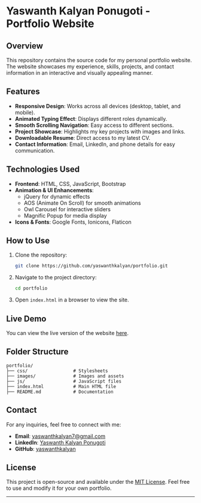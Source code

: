 # Yaswanth Kalyan Ponugoti - Portfolio Website

## Overview
This repository contains the source code for my personal portfolio website. The website showcases my experience, skills, projects, and contact information in an interactive and visually appealing manner.

## Features
- **Responsive Design**: Works across all devices (desktop, tablet, and mobile).
- **Animated Typing Effect**: Displays different roles dynamically.
- **Smooth Scrolling Navigation**: Easy access to different sections.
- **Project Showcase**: Highlights my key projects with images and links.
- **Downloadable Resume**: Direct access to my latest CV.
- **Contact Information**: Email, LinkedIn, and phone details for easy communication.

## Technologies Used
- **Frontend**: HTML, CSS, JavaScript, Bootstrap
- **Animation & UI Enhancements**:
  - jQuery for dynamic effects
  - AOS (Animate On Scroll) for smooth animations
  - Owl Carousel for interactive sliders
  - Magnific Popup for media display
- **Icons & Fonts**: Google Fonts, Ionicons, Flaticon

## How to Use
1. Clone the repository:
   ```sh
   git clone https://github.com/yaswanthkalyan/portfolio.git
   ```
2. Navigate to the project directory:
   ```sh
   cd portfolio
   ```
3. Open `index.html` in a browser to view the site.

## Live Demo
You can view the live version of the website [here](https://yaswanthkalyan.github.io/yaswanthkalyan_portfolio/).

## Folder Structure
```
portfolio/
├── css/                 # Stylesheets
├── images/              # Images and assets
├── js/                  # JavaScript files
├── index.html           # Main HTML file
├── README.md            # Documentation
```

## Contact
For any inquiries, feel free to connect with me:
- **Email**: yaswanthkalyan7@gmail.com
- **LinkedIn**: [Yaswanth Kalyan Ponugoti](https://www.linkedin.com/in/yaswanth-kalyan-ponugoti-60439216a/)
- **GitHub**: [yaswanthkalyan](https://github.com/yaswanthkalyan)

## License
This project is open-source and available under the [MIT License](LICENSE). Feel free to use and modify it for your own portfolio.

---

